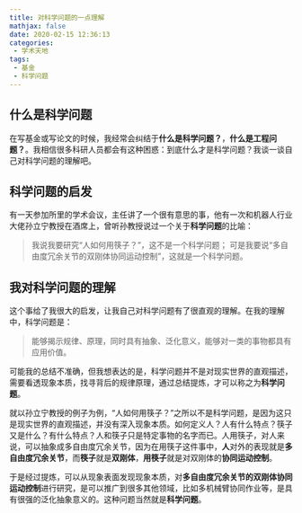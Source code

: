 ```yaml
---
title: 对科学问题的一点理解
mathjax: false
date: 2020-02-15 12:36:13
categories:
 - 学术天地
tags:
 - 基金
 - 科学问题
---
```


## 什么是科学问题

在写基金或写论文的时候，我经常会纠结于**什么是科学问题？**，**什么是工程问题？**。我相信很多科研人员都会有这种困惑：到底什么才是科学问题？我谈一谈自己对科学问题的理解吧。

## 科学问题的启发

有一天参加所里的学术会议，主任讲了一个很有意思的事，他有一次和机器人行业大佬孙立宁教授在酒席上，曾听孙教授说过一个关于**科学问题**的比喻：

> 我说我要研究“人如何用筷子？”，这不是一个科学问题；
> 可是我要说“多自由度冗余关节的双刚体协同运动控制”，这就是一个科学问题。

## 我对科学问题的理解

这个事给了我很大的启发，让我自己对科学问题有了很直观的理解。在我的理解中，科学问题是：

> 能够揭示规律、原理，同时具有抽象、泛化意义，能够对一类的事物都具有应用价值。

可能我的总结不准确，但我想表达的是，科学问题并不是对现实世界的直观描述，需要看透现象本质，找寻背后的规律原理，通过总结提炼，才可以称之为**科学问题**。

就以孙立宁教授的例子为例，“人如何用筷子？”之所以不是科学问题，是因为这只是现实世界的直观描述，并没有深入现象本质。如何定义人？人有什么特点？筷子又是什么？有什么特点？人和筷子只是特定事物的名字而已。人用筷子，对人来说，可以抽象成多自由度冗余关节，因为在用筷子这件事中，**人**对外的表现就是**多自由度冗余关节**，而**筷子**就是**双刚体**，**用筷子**就是对双刚体的**协同运动控制**。

于是经过提炼，可以从现象表面发现现象本质，对**多自由度冗余关节的双刚体协同运动控制**进行研究，是可以推广到很多其他领域，比如多机械臂协同作业等，是具有很强的泛化抽象意义的。这种问题当然就是**科学问题**。
